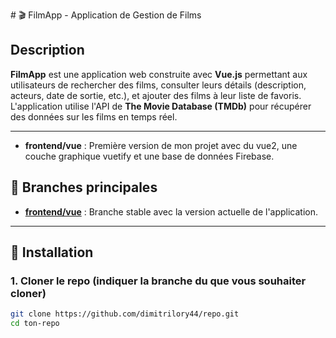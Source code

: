 ﻿﻿# 🎬 FilmApp - Application de Gestion de Films

## Description

**FilmApp** est une application web construite avec **Vue.js** permettant aux utilisateurs de rechercher des films, consulter leurs détails (description, acteurs, date de sortie, etc.), et ajouter des films à leur liste de favoris. L'application utilise l'API de **The Movie Database (TMDb)** pour récupérer des données sur les films en temps réel.

---

- **frontend/vue** : Première version de mon projet avec du vue2, une couche graphique vuetify et une base de données Firebase.

## 🌱 Branches principales

- **[frontend/vue](https://github.com/dimitrilory44/vue-film/tree/frontend/vue)** : Branche stable avec la version actuelle de l'application.

---

## 🔧 Installation

### 1. Cloner le repo (indiquer la branche du que vous souhaiter cloner)

```bash
git clone https://github.com/dimitrilory44/repo.git
cd ton-repo